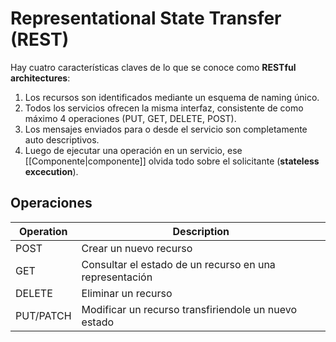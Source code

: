 # Representational State Transfer (REST)
 Hay cuatro características claves de lo que se conoce como **RESTful architectures**:
 1. Los recursos son identificados mediante un esquema de naming único.
 2. Todos los servicios ofrecen la misma interfaz, consistente de como máximo 4 operaciones (PUT, GET, DELETE, POST).
 3. Los mensajes enviados para o desde el servicio son completamente auto descriptivos.
 4. Luego de ejecutar una operación en un servicio, ese [[Componente|componente]] olvida todo sobre el solicitante (**stateless excecution**).

## Operaciones
|Operation | Description                                             |
|----------|---------------------------------------------------------|
|POST      | Crear un nuevo recurso                                  |
|GET       | Consultar el estado de un recurso en una representación |
|DELETE    | Eliminar un recurso                                     |
|PUT/PATCH | Modificar un recurso transfiriendole un nuevo estado    |
